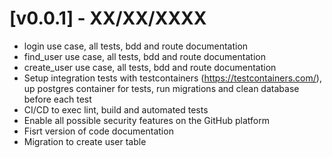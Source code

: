 # [v0.0.1] - XX/XX/XXXX

- login use case, all tests, bdd and route documentation
- find_user use case, all tests, bdd and route documentation
- create_user use case, all tests, bdd and route documentation
- Setup integration tests with testcontainers (https://testcontainers.com/), up postgres container for tests, run migrations and clean database before each test
- CI/CD to exec lint, build and automated tests
- Enable all possible security features on the GitHub platform
- Fisrt version of code documentation
- Migration to create user table
